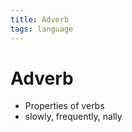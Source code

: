 ```yaml
---
title: Adverb
tags: language
---
```


# Adverb
- Properties of verbs
- slowly, frequently, nally














































